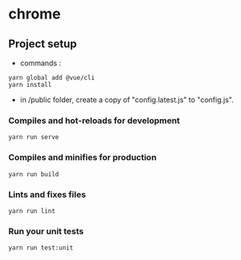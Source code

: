 # chrome

## Project setup

- commands :
```
yarn global add @vue/cli
yarn install
```
- in /public folder, create a copy of "config.latest.js" to "config.js".


### Compiles and hot-reloads for development
```
yarn run serve
```

### Compiles and minifies for production
```
yarn run build
```

### Lints and fixes files
```
yarn run lint
```

### Run your unit tests
```
yarn run test:unit
```
